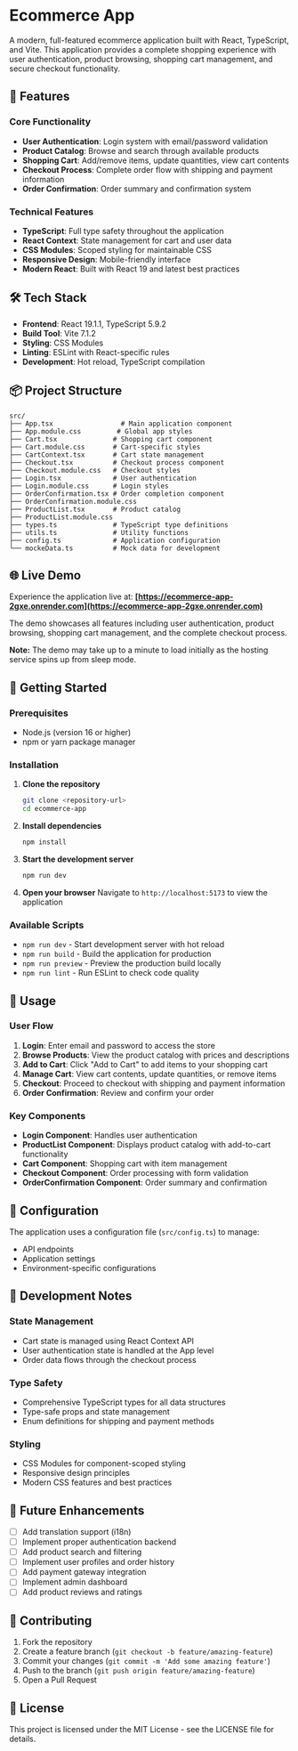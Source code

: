 # Ecommerce App

A modern, full-featured ecommerce application built with React, TypeScript, and Vite. This application provides a complete shopping experience with user authentication, product browsing, shopping cart management, and secure checkout functionality.

## 🚀 Features

### Core Functionality
- **User Authentication**: Login system with email/password validation
- **Product Catalog**: Browse and search through available products
- **Shopping Cart**: Add/remove items, update quantities, view cart contents
- **Checkout Process**: Complete order flow with shipping and payment information
- **Order Confirmation**: Order summary and confirmation system

### Technical Features
- **TypeScript**: Full type safety throughout the application
- **React Context**: State management for cart and user data
- **CSS Modules**: Scoped styling for maintainable CSS
- **Responsive Design**: Mobile-friendly interface
- **Modern React**: Built with React 19 and latest best practices

## 🛠️ Tech Stack

- **Frontend**: React 19.1.1, TypeScript 5.9.2
- **Build Tool**: Vite 7.1.2
- **Styling**: CSS Modules
- **Linting**: ESLint with React-specific rules
- **Development**: Hot reload, TypeScript compilation

## 📦 Project Structure

```
src/
├── App.tsx                 # Main application component
├── App.module.css         # Global app styles
├── Cart.tsx              # Shopping cart component
├── Cart.module.css       # Cart-specific styles
├── CartContext.tsx       # Cart state management
├── Checkout.tsx          # Checkout process component
├── Checkout.module.css   # Checkout styles
├── Login.tsx             # User authentication
├── Login.module.css      # Login styles
├── OrderConfirmation.tsx # Order completion component
├── OrderConfirmation.module.css
├── ProductList.tsx       # Product catalog
├── ProductList.module.css
├── types.ts              # TypeScript type definitions
├── utils.ts              # Utility functions
├── config.ts             # Application configuration
└── mockeData.ts          # Mock data for development
```

## 🌐 Live Demo

Experience the application live at: **[https://ecommerce-app-2gxe.onrender.com](https://ecommerce-app-2gxe.onrender.com)**

The demo showcases all features including user authentication, product browsing, shopping cart management, and the complete checkout process.

**Note:** The demo may take up to a minute to load initially as the hosting service spins up from sleep mode.

## 🚀 Getting Started

### Prerequisites
- Node.js (version 16 or higher)
- npm or yarn package manager

### Installation

1. **Clone the repository**
   ```bash
   git clone <repository-url>
   cd ecommerce-app
   ```

2. **Install dependencies**
   ```bash
   npm install
   ```

3. **Start the development server**
   ```bash
   npm run dev
   ```

4. **Open your browser**
   Navigate to `http://localhost:5173` to view the application

### Available Scripts

- `npm run dev` - Start development server with hot reload
- `npm run build` - Build the application for production
- `npm run preview` - Preview the production build locally
- `npm run lint` - Run ESLint to check code quality

## 🎯 Usage

### User Flow
1. **Login**: Enter email and password to access the store
2. **Browse Products**: View the product catalog with prices and descriptions
3. **Add to Cart**: Click "Add to Cart" to add items to your shopping cart
4. **Manage Cart**: View cart contents, update quantities, or remove items
5. **Checkout**: Proceed to checkout with shipping and payment information
6. **Order Confirmation**: Review and confirm your order

### Key Components

- **Login Component**: Handles user authentication
- **ProductList Component**: Displays product catalog with add-to-cart functionality
- **Cart Component**: Shopping cart with item management
- **Checkout Component**: Order processing with form validation
- **OrderConfirmation Component**: Order summary and confirmation

## 🔧 Configuration

The application uses a configuration file (`src/config.ts`) to manage:
- API endpoints
- Application settings
- Environment-specific configurations

## 📝 Development Notes

### State Management
- Cart state is managed using React Context API
- User authentication state is handled at the App level
- Order data flows through the checkout process

### Type Safety
- Comprehensive TypeScript types for all data structures
- Type-safe props and state management
- Enum definitions for shipping and payment methods

### Styling
- CSS Modules for component-scoped styling
- Responsive design principles
- Modern CSS features and best practices

## 🚧 Future Enhancements

- [ ] Add translation support (i18n)
- [ ] Implement proper authentication backend
- [ ] Add product search and filtering
- [ ] Implement user profiles and order history
- [ ] Add payment gateway integration
- [ ] Implement admin dashboard
- [ ] Add product reviews and ratings

## 🤝 Contributing

1. Fork the repository
2. Create a feature branch (`git checkout -b feature/amazing-feature`)
3. Commit your changes (`git commit -m 'Add some amazing feature'`)
4. Push to the branch (`git push origin feature/amazing-feature`)
5. Open a Pull Request

## 📄 License

This project is licensed under the MIT License - see the LICENSE file for details.
